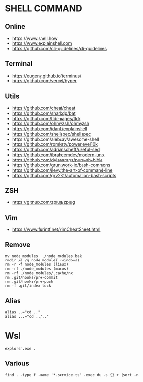 # SHELL COMMAND

## Online

- https://www.shell.how
- https://www.explainshell.com
- https://github.com/cli-guidelines/cli-guidelines

## Terminal

- https://eugeny.github.io/terminus/
- https://github.com/vercel/hyper

## Utils

- https://github.com/cheat/cheat
- https://github.com/sharkdp/bat
- https://github.com/tldr-pages/tldr
- https://github.com/ohmyzsh/ohmyzsh
- https://github.com/idank/explainshell
- https://github.com/shellspec/shellspec
- https://github.com/alebcay/awesome-shell
- https://github.com/romkatv/powerlevel10k
- https://github.com/adrianscheff/useful-sed
- https://github.com/ibraheemdev/modern-unix
- https://github.com/dylanaraps/pure-sh-bible
- https://github.com/gruntwork-io/bash-commons
- https://github.com/jlevy/the-art-of-command-line
- https://github.com/grv231/automation-bash-scripts

## ZSH

- https://github.com/zplug/zplug

## Vim

- https://www.fprintf.net/vimCheatSheet.html

## Remove

```
mv node_modules ../node_modules.bak
rmdir /s /q node_modules (windows)
rm -r -f node_modules (linux)
rm -rf ./node_modules (macos)
rm -rf ./node_modules/.cache/nx
rm .git/hooks/pre-commit
rm .git/hooks/pre-push
rm -f .git/index.lock
```

## Alias

```
alias ..="cd .."
alias ...="cd ../.."
```

# Wsl

```
explorer.exe .
```

## Various

```
find . -type f -name '*.service.ts' -exec du -s {} + |sort -n
```